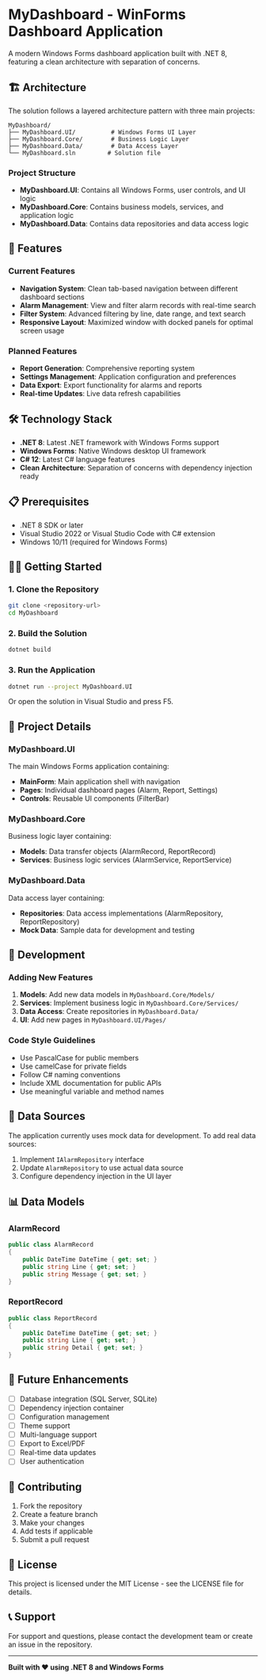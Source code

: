 # MyDashboard - WinForms Dashboard Application

A modern Windows Forms dashboard application built with .NET 8, featuring a clean architecture with separation of concerns.

## 🏗️ Architecture

The solution follows a layered architecture pattern with three main projects:

```
MyDashboard/
├── MyDashboard.UI/          # Windows Forms UI Layer
├── MyDashboard.Core/        # Business Logic Layer
├── MyDashboard.Data/        # Data Access Layer
└── MyDashboard.sln         # Solution file
```

### Project Structure

- **MyDashboard.UI**: Contains all Windows Forms, user controls, and UI logic
- **MyDashboard.Core**: Contains business models, services, and application logic
- **MyDashboard.Data**: Contains data repositories and data access logic

## 🚀 Features

### Current Features

- **Navigation System**: Clean tab-based navigation between different dashboard sections
- **Alarm Management**: View and filter alarm records with real-time search
- **Filter System**: Advanced filtering by line, date range, and text search
- **Responsive Layout**: Maximized window with docked panels for optimal screen usage

### Planned Features

- **Report Generation**: Comprehensive reporting system
- **Settings Management**: Application configuration and preferences
- **Data Export**: Export functionality for alarms and reports
- **Real-time Updates**: Live data refresh capabilities

## 🛠️ Technology Stack

- **.NET 8**: Latest .NET framework with Windows Forms support
- **Windows Forms**: Native Windows desktop UI framework
- **C# 12**: Latest C# language features
- **Clean Architecture**: Separation of concerns with dependency injection ready

## 📋 Prerequisites

- .NET 8 SDK or later
- Visual Studio 2022 or Visual Studio Code with C# extension
- Windows 10/11 (required for Windows Forms)

## 🏃‍♂️ Getting Started

### 1. Clone the Repository

```bash
git clone <repository-url>
cd MyDashboard
```

### 2. Build the Solution

```bash
dotnet build
```

### 3. Run the Application

```bash
dotnet run --project MyDashboard.UI
```

Or open the solution in Visual Studio and press F5.

## 📁 Project Details

### MyDashboard.UI

The main Windows Forms application containing:

- **MainForm**: Main application shell with navigation
- **Pages**: Individual dashboard pages (Alarm, Report, Settings)
- **Controls**: Reusable UI components (FilterBar)

### MyDashboard.Core

Business logic layer containing:

- **Models**: Data transfer objects (AlarmRecord, ReportRecord)
- **Services**: Business logic services (AlarmService, ReportService)

### MyDashboard.Data

Data access layer containing:

- **Repositories**: Data access implementations (AlarmRepository, ReportRepository)
- **Mock Data**: Sample data for development and testing

## 🔧 Development

### Adding New Features

1. **Models**: Add new data models in `MyDashboard.Core/Models/`
2. **Services**: Implement business logic in `MyDashboard.Core/Services/`
3. **Data Access**: Create repositories in `MyDashboard.Data/`
4. **UI**: Add new pages in `MyDashboard.UI/Pages/`

### Code Style Guidelines

- Use PascalCase for public members
- Use camelCase for private fields
- Follow C# naming conventions
- Include XML documentation for public APIs
- Use meaningful variable and method names

## 🔧 Data Sources

The application currently uses mock data for development. To add real data sources:

1. Implement `IAlarmRepository` interface
2. Update `AlarmRepository` to use actual data source
3. Configure dependency injection in the UI layer

## 📊 Data Models

### AlarmRecord

```csharp
public class AlarmRecord
{
    public DateTime DateTime { get; set; }
    public string Line { get; set; }
    public string Message { get; set; }
}
```

### ReportRecord

```csharp
public class ReportRecord
{
    public DateTime DateTime { get; set; }
    public string Line { get; set; }
    public string Detail { get; set; }
}
```

## 🎯 Future Enhancements

- [ ] Database integration (SQL Server, SQLite)
- [ ] Dependency injection container
- [ ] Configuration management
- [ ] Theme support
- [ ] Multi-language support
- [ ] Export to Excel/PDF
- [ ] Real-time data updates
- [ ] User authentication

## 🤝 Contributing

1. Fork the repository
2. Create a feature branch
3. Make your changes
4. Add tests if applicable
5. Submit a pull request

## 📄 License

This project is licensed under the MIT License - see the LICENSE file for details.

## 📞 Support

For support and questions, please contact the development team or create an issue in the repository.

---

**Built with ❤️ using .NET 8 and Windows Forms**
